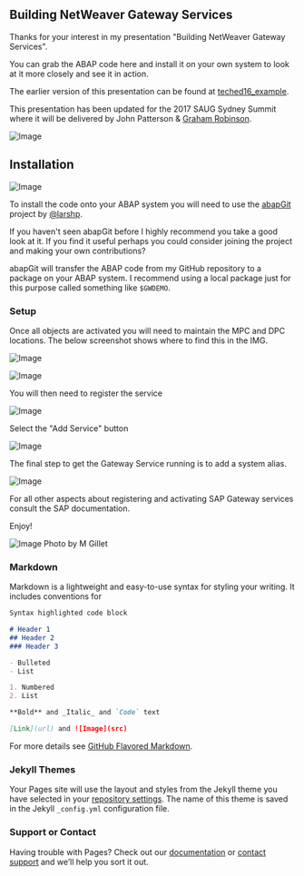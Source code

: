 ## Building NetWeaver Gateway Services

Thanks for your interest in my presentation "Building NetWeaver Gateway Services".

You can grab the ABAP code here and install it on your own system to look at it more closely and see it in action.

The earlier version of this presentation can be found at [teched16_example](https://grahamrobbo.github.io/teched16_example/).

This presentation has been updated for the 2017 SAUG Sydney Summit where it will be delivered by John Patterson & [Graham Robinson](https://github.com/grahamrobbo).

![Image](./img/saug_logo.png)

## Installation
![Image](./img/abapgit.png)

To install the code onto your ABAP system you will need to use the [abapGit](http://abapgit.org) project by [@larshp](https://github.com/larshp).

If you haven't seen abapGit before I highly recommend you take a good look at it. If you find it useful perhaps you could consider joining the project and making your own contributions?

abapGit will transfer the ABAP code from my GitHub repository to a package on your ABAP system. I recommend using a local package just for this purpose called something like `$GWDEMO`.

### Setup

Once all objects are activated you will need to maintain the MPC and DPC locations. The below screenshot shows where to find this in the IMG.

![Image](./img/img.jpg)

![Image](./img/assign_model.jpg)

You will then need to register the service

![Image](./img/add_service.jpg)

Select the "Add Service" button

![Image](./img/addservice.jpg)

The final step to get the Gateway Service running is to add a system alias.

![Image](./img/system_alias.png)

For all other aspects about registering and activating SAP Gateway services consult the SAP documentation.

Enjoy!

![Image](./img/robbo.png)
Photo by M Gillet

### Markdown

Markdown is a lightweight and easy-to-use syntax for styling your writing. It includes conventions for

```markdown
Syntax highlighted code block

# Header 1
## Header 2
### Header 3

- Bulleted
- List

1. Numbered
2. List

**Bold** and _Italic_ and `Code` text

[Link](url) and ![Image](src)
```

For more details see [GitHub Flavored Markdown](https://guides.github.com/features/mastering-markdown/).

### Jekyll Themes

Your Pages site will use the layout and styles from the Jekyll theme you have selected in your [repository settings](https://github.com/grahamrobbo/building_gateway_services/settings). The name of this theme is saved in the Jekyll `_config.yml` configuration file.

### Support or Contact

Having trouble with Pages? Check out our [documentation](https://help.github.com/categories/github-pages-basics/) or [contact support](https://github.com/contact) and we’ll help you sort it out.
